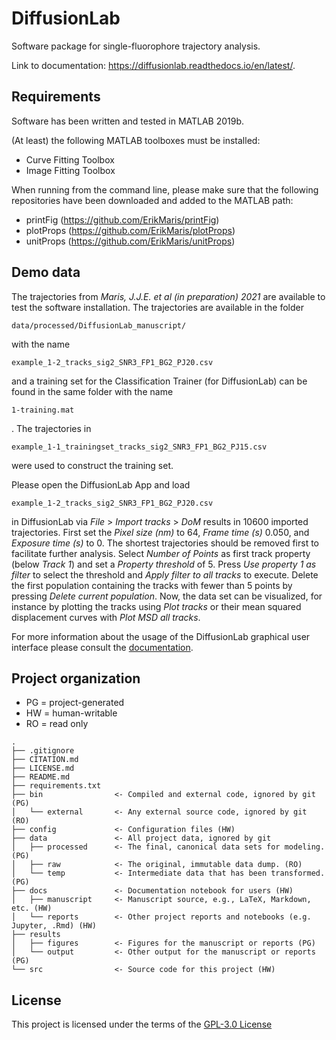 # DiffusionLab
Software package for single-fluorophore trajectory analysis.

Link to documentation: https://diffusionlab.readthedocs.io/en/latest/.

## Requirements

Software has been written and tested in MATLAB 2019b.

(At least) the following MATLAB toolboxes must be installed:
- Curve Fitting Toolbox
- Image Fitting Toolbox

When running from the command line, please make sure that the following repositories have been downloaded and added to the MATLAB path:
- printFig (https://github.com/ErikMaris/printFig)
- plotProps (https://github.com/ErikMaris/plotProps)
- unitProps (https://github.com/ErikMaris/unitProps)

## Demo data

The trajectories from *Maris, J.J.E. et al (in preparation) 2021* are available to test the software installation. The trajectories are available in  the folder 
```
data/processed/DiffusionLab_manuscript/
```
with the name 
```
example_1-2_tracks_sig2_SNR3_FP1_BG2_PJ20.csv
```
and a training set for the Classification Trainer (for DiffusionLab) can be found in the same folder with the name 
```
1-training.mat
```
. The trajectories in 
```
example_1-1_trainingset_tracks_sig2_SNR3_FP1_BG2_PJ15.csv
```
were used to construct the training set.

Please open the DiffusionLab App and load 
```
example_1-2_tracks_sig2_SNR3_FP1_BG2_PJ20.csv
```
in DiffusionLab via *File* > *Import tracks* > *DoM* results in 10600 imported trajectories. First set the *Pixel size (nm)* to 64, *Frame time (s)* 0.050, and *Exposure time (s)* to 0. The shortest trajectories should be removed first to facilitate further analysis. Select *Number of Points* as first track property (below *Track 1*) and set a *Property threshold* of 5. Press *Use property 1 as filter* to select the threshold and *Apply filter to all tracks* to execute. Delete the first population containing the tracks with fewer than 5 points by pressing *Delete current population*. Now, the data set can be visualized, for instance by plotting the tracks using *Plot tracks* or their mean squared displacement curves with *Plot MSD all tracks*.

For more information about the usage of the DiffusionLab graphical user interface please consult the [documentation](https://diffusionlab.readthedocs.io/en/latest/).

## Project organization
- PG = project-generated
- HW = human-writable
- RO = read only
```
.
├── .gitignore
├── CITATION.md
├── LICENSE.md
├── README.md
├── requirements.txt
├── bin                <- Compiled and external code, ignored by git (PG)
│   └── external       <- Any external source code, ignored by git (RO)
├── config             <- Configuration files (HW)
├── data               <- All project data, ignored by git
│   ├── processed      <- The final, canonical data sets for modeling. (PG)
│   ├── raw            <- The original, immutable data dump. (RO)
│   └── temp           <- Intermediate data that has been transformed. (PG)
├── docs               <- Documentation notebook for users (HW)
│   ├── manuscript     <- Manuscript source, e.g., LaTeX, Markdown, etc. (HW)
│   └── reports        <- Other project reports and notebooks (e.g. Jupyter, .Rmd) (HW)
├── results
│   ├── figures        <- Figures for the manuscript or reports (PG)
│   └── output         <- Other output for the manuscript or reports (PG)
└── src                <- Source code for this project (HW)

```


## License

This project is licensed under the terms of the [GPL-3.0 License](/LICENSE.md)
